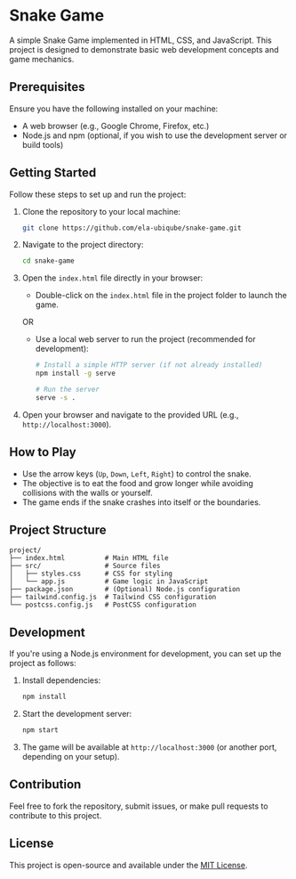 # Snake Game

A simple Snake Game implemented in HTML, CSS, and JavaScript. This project is designed to demonstrate basic web development concepts and game mechanics.

## Prerequisites

Ensure you have the following installed on your machine:

- A web browser (e.g., Google Chrome, Firefox, etc.)
- Node.js and npm (optional, if you wish to use the development server or build tools)

## Getting Started

Follow these steps to set up and run the project:

1. Clone the repository to your local machine:
   ```bash
   git clone https://github.com/ela-ubiqube/snake-game.git
   ```

2. Navigate to the project directory:
   ```bash
   cd snake-game
   ```

3. Open the `index.html` file directly in your browser:
   - Double-click on the `index.html` file in the project folder to launch the game.

   OR

   - Use a local web server to run the project (recommended for development):
     ```bash
     # Install a simple HTTP server (if not already installed)
     npm install -g serve

     # Run the server
     serve -s .
     ```

4. Open your browser and navigate to the provided URL (e.g., `http://localhost:3000`).

## How to Play

- Use the arrow keys (`Up`, `Down`, `Left`, `Right`) to control the snake.
- The objective is to eat the food and grow longer while avoiding collisions with the walls or yourself.
- The game ends if the snake crashes into itself or the boundaries.

## Project Structure

```
project/
├── index.html          # Main HTML file
├── src/                # Source files
│   ├── styles.css      # CSS for styling
│   └── app.js          # Game logic in JavaScript
├── package.json        # (Optional) Node.js configuration
├── tailwind.config.js  # Tailwind CSS configuration
└── postcss.config.js   # PostCSS configuration
```

## Development

If you're using a Node.js environment for development, you can set up the project as follows:

1. Install dependencies:
   ```bash
   npm install
   ```

2. Start the development server:
   ```bash
   npm start
   ```

3. The game will be available at `http://localhost:3000` (or another port, depending on your setup).

## Contribution

Feel free to fork the repository, submit issues, or make pull requests to contribute to this project.

## License

This project is open-source and available under the [MIT License](LICENSE).
